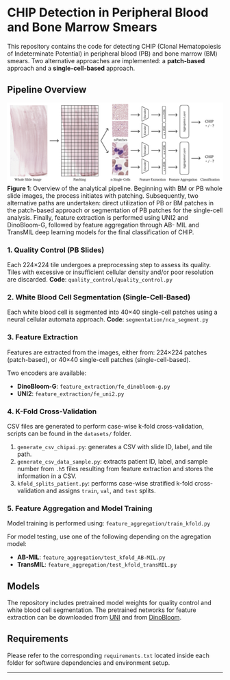 # CHIP Detection in Peripheral Blood and Bone Marrow Smears

This repository contains the code for detecting CHIP (Clonal Hematopoiesis of Indeterminate Potential) in peripheral blood (PB) and bone marrow (BM) smears. Two alternative approaches are implemented: a **patch-based** approach and a **single-cell-based** approach.

## Pipeline Overview
![CHIP Detection Pipeline](images/workflow.png)
**Figure 1**: Overview of the analytical pipeline. Beginning with BM or PB whole slide images, the
process initiates with patching. Subsequently, two alternative paths are undertaken: direct utilization of PB
or BM patches in the patch-based approach or segmentation of PB patches for the single-cell analysis. Finally,
feature extraction is performed using UNI2 and DinoBloom-G, followed by feature aggregation through AB-
MIL and TransMIL deep learning models for the final classification of CHIP.

### 1. Quality Control (PB Slides)
Each 224×224 tile undergoes a preprocessing step to assess its quality. Tiles with excessive or insufficient cellular density and/or poor resolution are discarded. **Code**: `quality_control/quality_control.py`

### 2. White Blood Cell Segmentation (Single-Cell-Based)
Each white blood cell is segmented into 40×40 single-cell patches using a neural cellular automata approach. **Code**: `segmentation/nca_segment.py`

### 3. Feature Extraction
Features are extracted from the images, either from: 224×224 patches (patch-based), or 40×40 single-cell patches (single-cell-based).

Two encoders are available:
- **DinoBloom-G**: `feature_extraction/fe_dinobloom-g.py`
- **UNI2**: `feature_extraction/fe_uni2.py`

### 4. K-Fold Cross-Validation
CSV files are generated to perform case-wise k-fold cross-validation, scripts can be found in the `datasets/` folder.

1. `generate_csv_chipai.py`: generates a CSV with slide ID, label, and tile path.
2. `generate_csv_data_sample.py`: extracts patient ID, label, and sample number from `.h5` files resulting from feature extraction and stores the information in a CSV.
3. `kfold_splits_patient.py`: performs case-wise stratified k-fold cross-validation and assigns `train`, `val`, and `test` splits.

### 5. Feature Aggregation and Model Training
Model training is performed using: `feature_aggregation/train_kfold.py`

For model testing, use one of the following depending on the agregation model:
  - **AB-MIL**: `feature_aggregation/test_kfold_AB-MIL.py`
  - **TransMIL**: `feature_aggregation/test_kfold_transMIL.py`


## Models
The repository includes pretrained model weights for quality control and white blood cell segmentation. The pretrained networks for feature extraction can be downloaded from [UNI](https://github.com/mahmoodlab/UNI) and from [DinoBloom](https://github.com/marrlab/DinoBloom).


## Requirements
Please refer to the corresponding `requirements.txt` located inside each folder for software dependencies and environment setup.

---